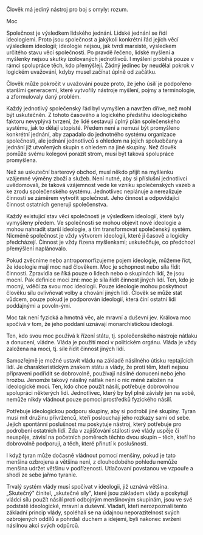 Člověk má jediný nástroj pro boj s omyly: rozum.

Moc

Společnost je výsledkem lidského jednání. Lidské jednání se řídí ideologiemi. Proto jsou společnost a jakýkoli konkrétní řád jejích věcí výsledkem ideologií; ideologie nejsou, jak tvrdí marxisté, výsledkem určitého stavu věcí společnosti. Po pravdě řečeno, lidské myšlení a myšlenky nejsou skutky izolovaných jednotlivců. I myšlení probíhá pouze v rámci spolupráce těch, kdo přemýšlejí. Žádný jedinec by neudělal pokrok v logickém uvažování, kdyby musel začínat úplně od začátku.

Člověk může pokročit v uvažování pouze proto, že jeho úsilí je podpořeno staršími generacemi, které vytvořily nástroje myšlení, pojmy a terminologie, a zformulovaly daný problém.

Každý jednotlivý společenský řád byl vymyšlen a navržen dříve, než mohl být uskutečněn. Z tohoto časového a logického předstihu ideologického faktoru nevyplývá tvrzení, že lidé sestavují úplný plán společenského systému, jak to dělají utopisté. Předem není a nemusí být promyšleno konkrétní jednání, aby zapadalo do jednotného systému organizace společnosti, ale jednání jednotlivců s ohledem na jejich spoluobčany a jednání již utvořených skupin s ohledem na jiné skupiny. Než člověk pomůže svému kolegovi porazit strom, musí být taková spolupráce promyšlena.

Než se uskuteční barterový obchod, musí někdo přijít na myšlenku vzájemné výměny zboží a služeb. Není nutné, aby si příslušní jednotlivci uvědomovali, že taková vzájemnost vede ke vzniku společenských vazeb a ke zrodu společenského systému. Jednotlivec neplánuje a nerealizuje činnosti se záměrem vytvořit společnost. Jeho činnost a odpovídající činnost ostatních generují společenstva.

Každý existující stav věcí společnosti je výsledkem ideologií, které byly vymyšleny předem. Ve společnosti se mohou objevit nové ideologie a mohou nahradit starší ideologie, a tím transformovat společenský systém. Nicméně společnost je vždy výtvorem ideologií, které jí časově a logicky předcházejí. Činnost je vždy řízena myšlenkami; uskutečňuje, co předchozí přemýšlení naplánovalo.

Pokud zvěcníme nebo antropomorfizujeme pojem ideologie, můžeme říct, že ideologie mají moc nad člověkem. Moc je schopnost nebo síla řídit činnosti. Zpravidla se říká pouze o lidech nebo o skupinách lidí, že jsou mocní. Pak definice moci zní: moc je síla řídit činnost jiných lidí. Ten, kdo je mocný, vděčí za svou moc ideologii. Pouze ideologie mohou poskytnout člověku sílu ovlivňovat volby a chování jiných lidí. Člověk se může stát vůdcem, pouze pokud je podporován ideologií, která činí ostatní lidi poddajnými a povoln-ými.

Moc tak není fyzická a hmotná věc, ale mravní a duševní jev. Králova moc spočívá v tom, že jeho poddaní uznávají monarchistickou ideologii.

Ten, kdo svou moc používá k řízení státu, tj. společenského nástroje nátlaku a donucení, vládne. Vláda je použití moci v politickém orgánu. Vláda je vždy založena na moci, tj. síle řídit činnost jiných lidí.

Samozřejmě je možné ustavit vládu na základě násilného útisku reptajících lidí. Je charakteristickým znakem státu a vlády, že proti těm, kteří nejsou připraveni podřídit se dobrovolně, používají násilné donucení nebo jeho hrozbu. Jenomže takový násilný nátlak není o nic méně založen na ideologické moci. Ten, kdo chce použít násilí, potřebuje dobrovolnou spolupráci některých lidí. Jednotlivec, který by byl plně závislý jen na sobě, nemůže nikdy vládnout pouze pomocí prostředků fyzického násilí.

Potřebuje ideologickou podporu skupiny, aby si podrobil jiné skupiny. Tyran musí mít družinu přívrženců, kteří poslouchají jeho rozkazy sami od sebe. Jejich spontánní poslušnost mu poskytuje nástroj, který potřebuje pro podrobení ostatních lidí. Zda v zajišťování stálosti své vlády uspěje či neuspěje, závisí na početních poměrech těchto dvou skupin – těch, kteří ho dobrovolně podporují, a těch, které přinutí k poslušnosti.

I když tyran může dočasně vládnout pomocí menšiny, pokud je tato menšina ozbrojena a většina není, z dlouhodobého pohledu nemůže menšina udržet většinu v podřízenosti. Utlačovaní povstanou ve vzpouře a shodí ze sebe jařmo tyranie.

Trvalý systém vlády musí spočívat v ideologii, již uznává většina. „Skutečný" činitel, „skutečné síly", které jsou základem vlády a poskytují vládci sílu použít násilí proti odbojným menšinovým skupinám, jsou ve své podstatě ideologické, mravní a duševní. Vladaři, kteří nerozpoznali tento základní princip vlády, spoléhali se na údajnou neporazitelnost svých ozbrojených oddílů a pohrdali duchem a idejemi, byli nakonec svrženi násilnou akcí svých odpůrců.